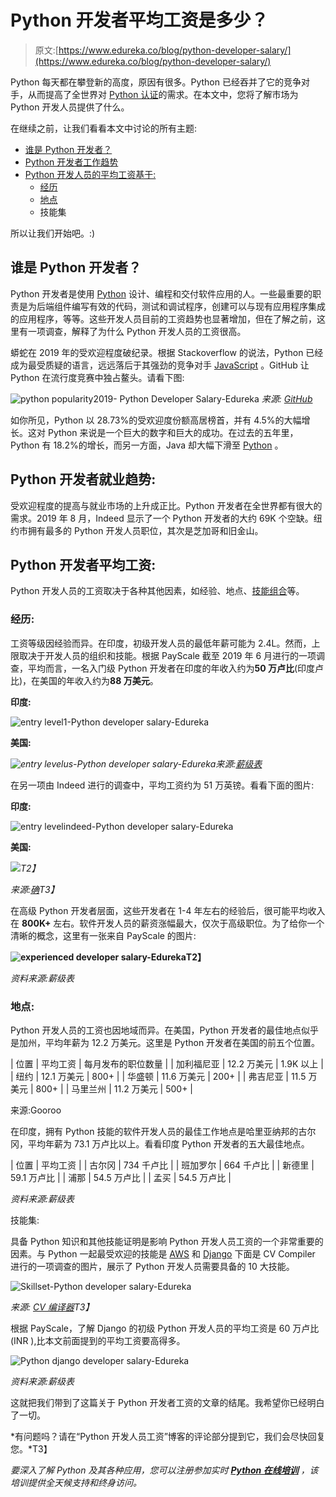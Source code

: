 # Python 开发者平均工资是多少？

> 原文:[https://www.edureka.co/blog/python-developer-salary/](https://www.edureka.co/blog/python-developer-salary/)

Python 每天都在攀登新的高度，原因有很多。Python 已经吞并了它的竞争对手，从而提高了全世界对 [Python 认证](https://www.edureka.co/data-science-python-certification-course)的需求。在本文中，您将了解市场为 Python 开发人员提供了什么。

在继续之前，让我们看看本文中讨论的所有主题:

*   [谁是 Python 开发者？](#pythondeveloper)
*   [Python 开发者工作趋势](#jobtrends)
*   [Python 开发人员的平均工资基于:](#basis)
    *   [经历](#experience)
    *   [地点](#location)
    *   技能集

所以让我们开始吧。:)

## **谁是 Python 开发者？**

Python 开发者是使用 [Python](https://www.edureka.co/blog/python-tutorial/) 设计、编程和交付软件应用的人。一些最重要的职责是为后端组件编写有效的代码，测试和调试程序，创建可以与现有应用程序集成的应用程序，等等。这些开发人员目前的工资趋势也显著增加，但在了解之前，这里有一项调查，解释了为什么 Python 开发人员的工资很高。

蟒蛇在 2019 年的受欢迎程度破纪录。根据 Stackoverflow 的说法，Python 已经成为最受质疑的语言，远远落后于其强劲的竞争对手 [JavaScript](https://www.edureka.co/blog/javascript-tutorial/) 。GitHub 让 Python 在流行度竞赛中独占鳌头。请看下图:

![python popularity2019- Python Developer Salary-Edureka](../Images/68c1a1e2dae5fc6388876333ca05c79c.png) *来源: [GitHub](http://pypl.github.io/PYPL.html)* 

如你所见，Python 以 28.73%的受欢迎度份额高居榜首，并有 4.5%的大幅增长。这对 Python 来说是一个巨大的数字和巨大的成功。在过去的五年里，Python 有 18.2%的增长，而另一方面，Java 却大幅下滑至 [Python](https://www.edureka.co/blog/learn-python-3/) 。

## **Python 开发者就业趋势:**

受欢迎程度的提高与就业市场的上升成正比。Python 开发者在全世界都有很大的需求。2019 年 8 月，Indeed 显示了一个 Python 开发者的大约 69K 个空缺。纽约市拥有最多的 Python 开发人员职位，其次是芝加哥和旧金山。

## **Python 开发者平均工资:**

Python 开发人员的工资取决于各种其他因素，如经验、地点、[技能组合](https://www.edureka.co/blog/how-to-become-a-python-developer/)等。

### **经历:**

工资等级因经验而异。在印度，初级开发人员的最低年薪可能为 2.4L。然而，上限取决于开发人员的组织和技能。根据 PayScale 截至 2019 年 6 月进行的一项调查，平均而言，一名入门级 Python 开发者在印度的年收入约为**50 万卢比**(印度卢比)，在美国的年收入约为**88 万美元**。

**印度:**

![entry level1-Python developer salary-Edureka](../Images/6397d916ccedd7da81b6b0ba426529aa.png)

**美国:**

*![entry levelus-Python developer salary-Edureka](../Images/63ab09951759c0e62292b5f785d86e6f.png)来源:[薪级表](https://www.payscale.com/research/US/Job=Software_Engineer/Salary/b87520b7/Python)*

在另一项由 Indeed 进行的调查中，平均工资约为 51 万英镑。看看下面的图片:

**印度:**

![entry levelindeed-Python developer salary-Edureka](../Images/8d52f19c34803e8ff23af107b93c8aed.png)

**美国:**

*![](../Images/1f05f01ffa3c81d94a7a177eab57d3fd.png)T2】*

*来源:[确](https://www.indeed.co.in/salaries/Python-Developer-Salaries)T3】*

在高级 Python 开发者层面，这些开发者在 1-4 年左右的经验后，很可能平均收入在 **800K+** 左右。软件开发人员的薪资涨幅最大，仅次于高级职位。为了给你一个清晰的概念，这里有一张来自 PayScale 的图片:

**![experienced developer salary-Edureka](../Images/d787661cf6f98c0f899bb4760bb065e6.png)T2】**

*资料来源:薪级表*

### **地点:**

Python 开发人员的工资也因地域而异。在美国，Python 开发者的最佳地点似乎是加州，平均年薪为 12.2 万美元。这里是 Python 开发者在美国的前五个位置。

| 位置 | 平均工资 | 每月发布的职位数量 |
| 加利福尼亚 | 12.2 万美元 | 1.9K 以上 |
| 纽约 | 12.1 万美元 | 800+ |
| 华盛顿 | 11.6 万美元 | 200+ |
| 弗吉尼亚 | 11.5 万美元 | 800+ |
| 马里兰州 | 11.2 万美元 | 500+ |

来源:Gooroo

在印度，拥有 Python 技能的软件开发人员的最佳工作地点是哈里亚纳邦的古尔冈，平均年薪为 73.1 万卢比以上。看看印度 Python 开发者的五大最佳地点。

| 位置 | 平均工资 |
| 古尔冈 | 734 千卢比 |
| 班加罗尔 | 664 千卢比 |
| 新德里 | 59.1 万卢比 |
| 浦那 | 54.5 万卢比 |
| 孟买 | 54.5 万卢比 |

*资料来源:薪级表*

技能集:

具备 Python 知识和其他技能证明是影响 Python 开发人员工资的一个非常重要的因素。与 Python 一起最受欢迎的技能是 [AWS](https://www.edureka.co/blog/amazon-aws-tutorial/) 和 [Django](https://www.edureka.co/blog/django-tutorial/) 下面是 CV Compiler 进行的一项调查的图片，展示了 Python 开发人员需要具备的 10 大技能。

![Skillset-Python developer salary-Edureka](../Images/38b6b6b077c68bf28ceb919e419c3a50.png)

*来源: [CV 编译器](https://cvcompiler.com/blog/what-do-companies-expect-from-python-devs-in-2019/)T3】*

根据 PayScale，了解 Django 的初级 Python 开发人员的平均工资是 60 万卢比(INR ),比本文前面提到的平均工资要高得多。

![Python django developer salary-Edureka](../Images/b30006be5a0ea533d5bf9cc142a9230d.png)

*资料来源:薪级表*

这就把我们带到了这篇关于 Python 开发者工资的文章的结尾。我希望你已经明白了一切。

*有问题吗？请在“Python 开发人员工资”博客的评论部分提到它，我们会尽快回复您。*T3】

*要深入了解 Python 及其各种应用，您可以注册参加实时 **[Python 在线培训](https://www.edureka.co/data-science-python-certification-course)** ，该培训提供全天候支持和终身访问。*